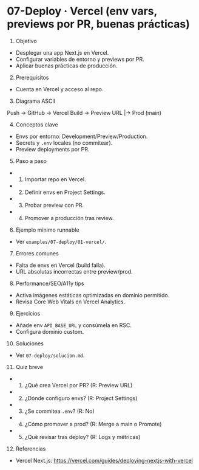 # 07-Deploy · Vercel (env vars, previews por PR, buenas prácticas)

1) Objetivo
- Desplegar una app Next.js en Vercel.
- Configurar variables de entorno y previews por PR.
- Aplicar buenas prácticas de producción.

2) Prerequisitos
- Cuenta en Vercel y acceso al repo.

3) Diagrama ASCII

Push -> GitHub -> Vercel Build -> Preview URL
                          |-> Prod (main)

4) Conceptos clave
- Envs por entorno: Development/Preview/Production.
- Secrets y `.env` locales (no commitear).
- Preview deployments por PR.

5) Paso a paso
- 1. Importar repo en Vercel.
- 2. Definir envs en Project Settings.
- 3. Probar preview con PR.
- 4. Promover a producción tras review.

6) Ejemplo mínimo runnable
- Ver `examples/07-deploy/01-vercel/`.

7) Errores comunes
- Falta de envs en Vercel (build falla).
- URL absolutas incorrectas entre preview/prod.

8) Performance/SEO/A11y tips
- Activa imágenes estáticas optimizadas en dominio permitido.
- Revisa Core Web Vitals en Vercel Analytics.

9) Ejercicios
- Añade env `API_BASE_URL` y consúmela en RSC.
- Configura dominio custom.

10) Soluciones
- Ver `07-deploy/solucion.md`.

11) Quiz breve
- 1. ¿Qué crea Vercel por PR? (R: Preview URL)
- 2. ¿Dónde configuro envs? (R: Project Settings)
- 3. ¿Se commitea `.env`? (R: No)
- 4. ¿Cómo promover a prod? (R: Merge a main o Promote)
- 5. ¿Qué revisar tras deploy? (R: Logs y métricas)

12) Referencias
- Vercel Next.js: https://vercel.com/guides/deploying-nextjs-with-vercel

